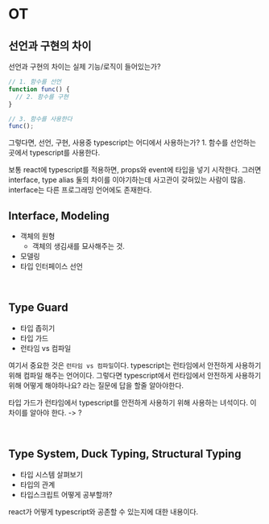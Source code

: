 # OT

## 선언과 구현의 차이

선언과 구현의 차이는 실제 기능/로직이 들어있는가?

```js
// 1. 함수를 선언
function func() {
  // 2. 함수를 구현
}

// 3. 함수를 사용한다
func();
```

그렇다면, 선언, 구현, 사용중 typescript는 어디에서 사용하는가? 1. 함수를 선언하는 곳에서 typescript를 사용한다.

보통 react에 typescript를 적용하면, props와 event에 타입을 넣기 시작한다. 그러면 interface, type alias 둘의 차이를 이야기하는데 사고관이 갖혀있는 사람이 많음. interface는 다른 프로그래밍 언어에도 존재한다.

## Interface, Modeling

- 객체의 원형
  - 객체의 생김새를 묘사해주는 것.
- 모델링
- 타입 인터페이스 선언

<br/>

## Type Guard

- 타입 좁히기
- 타입 가드
- 런타임 vs 컴파일

여기서 중요한 것은 `런타임 vs 컴파일`이다. typescript는 런타임에서 안전하게 사용하기 위해 컴파일 해주는 언어이다. 그렇다면 typescript에서 런타임에서 안전하게 사용하기 위해 어떻게 해야하나요? 라는 질문에 답을 할줄 알아야한다.

타입 가드가 런타임에서 typescript를 안전하게 사용하기 위해 사용하는 녀석이다. 이 차이를 알아야 한다. -> ?

<br/>

## Type System, Duck Typing, Structural Typing

- 타입 시스템 살펴보기
- 타입의 관계
- 타입스크립트 어떻게 공부할까?

react가 어떻게 typescript와 공존할 수 있는지에 대한 내용이다.
